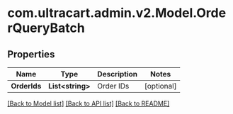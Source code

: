 # com.ultracart.admin.v2.Model.OrderQueryBatch
## Properties

Name | Type | Description | Notes
------------ | ------------- | ------------- | -------------
**OrderIds** | **List&lt;string&gt;** | Order IDs | [optional] 


[[Back to Model list]](../README.md#documentation-for-models) [[Back to API list]](../README.md#documentation-for-api-endpoints) [[Back to README]](../README.md)

